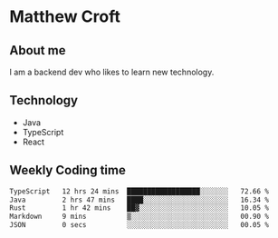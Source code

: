 # Matthew Croft

## About me
I am a backend dev who likes to learn new technology. 

## Technology
- Java
- TypeScript
- React

## Weekly Coding time
<!--START_SECTION:waka-->

```txt
TypeScript   12 hrs 24 mins  ██████████████████░░░░░░░   72.66 %
Java         2 hrs 47 mins   ████░░░░░░░░░░░░░░░░░░░░░   16.34 %
Rust         1 hr 42 mins    ██▓░░░░░░░░░░░░░░░░░░░░░░   10.05 %
Markdown     9 mins          ▒░░░░░░░░░░░░░░░░░░░░░░░░   00.90 %
JSON         0 secs          ░░░░░░░░░░░░░░░░░░░░░░░░░   00.05 %
```

<!--END_SECTION:waka-->
